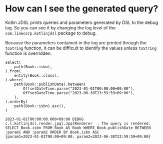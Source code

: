 # How can I see the generated query?

Kotlin JDSL prints queries and parameters generated by DSL to the debug log. So you can see it by changing the log level of the `com.linecorp.kotlinjdsl` package to debug.

Because the parameters contained in the log are printed through the `toString` function, it can be difficult to identify the values unless `toString` function is overridden.

```
select(
    path(Book::isbn),
).from(
    entity(Book::class),
).where(
    path(Book::publishDate).between(
        OffsetDateTime.parse("2023-01-01T00:00:00+09:00"),
        OffsetDateTime.parse("2023-06-30T23:59:59+09:00"),
    ),
).orderBy(
    path(Book::isbn).asc(),
)
```

```
2023-01-01T00:00:00.000+09:00 DEBUG c.l.kotlinjdsl.render.jpql.JpqlRenderer  : The query is rendered.
SELECT Book.isbn FROM Book AS Book WHERE Book.publishDate BETWEEN :param1 AND :param2 ORDER BY Book.isbn ASC
{param1=2023-01-01T00:00+09:00, param2=2023-06-30T23:59:59+09:00}
```

